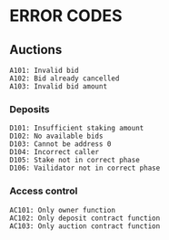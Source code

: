 # ERROR CODES

## Auctions

```
A101: Invalid bid
A102: Bid already cancelled
A103: Invalid bid amount
```
### Deposits

```
D101: Insufficient staking amount
D102: No available bids 
D103: Cannot be address 0
D104: Incorrect caller 
D105: Stake not in correct phase
D106: Vailidator not in correct phase
```

### Access control

```
AC101: Only owner function
AC102: Only deposit contract function
AC103: Only auction contract function
```
